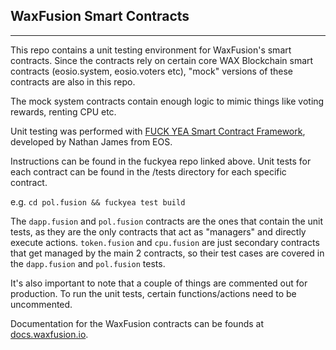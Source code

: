 ## WaxFusion Smart Contracts

---

This repo contains a unit testing environment for WaxFusion's smart contracts. Since the contracts rely on certain core WAX Blockchain smart contracts (eosio.system, eosio.voters etc), "mock" versions of these contracts are also in this repo.

The mock system contracts contain enough logic to mimic things like voting rewards, renting CPU etc.

Unit testing was performed with [FUCK YEA Smart Contract Framework](https://github.com/nsjames/fuckyea?tab=readme-ov-file), developed by Nathan James from EOS.

Instructions can be found in the fuckyea repo linked above. Unit tests for each contract can be found in the /tests directory for each specific contract.

e.g. `cd pol.fusion && fuckyea test build`

The `dapp.fusion` and `pol.fusion` contracts are the ones that contain the unit tests, as they are the only contracts that act as "managers" and directly execute actions. `token.fusion` and `cpu.fusion` are just secondary contracts that get managed by the main 2 contracts, so their test cases are covered in the `dapp.fusion` and `pol.fusion` tests.

It's also important to note that a couple of things are commented out for production. To run the unit tests, certain functions/actions need to be uncommented.

Documentation for the WaxFusion contracts can be founds at [docs.waxfusion.io](https://docs.waxfusion.io).